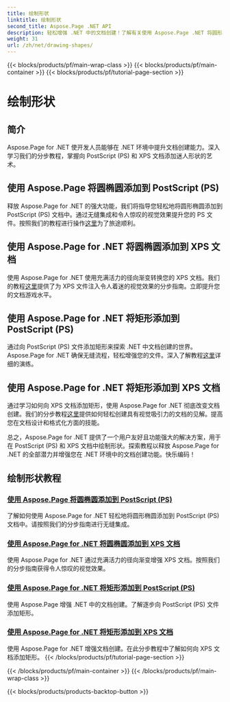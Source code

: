 ```yaml
---
title: 绘制形状
linktitle: 绘制形状
second_title: Aspose.Page .NET API
description: 轻松增强 .NET 中的文档创建！了解有关使用 Aspose.Page .NET 将圆形、椭圆形和矩形添加到 PostScript (PS) 的分步教程。
weight: 31
url: /zh/net/drawing-shapes/
---
```


{{< blocks/products/pf/main-wrap-class >}}
{{< blocks/products/pf/main-container >}}
{{< blocks/products/pf/tutorial-page-section >}}

# 绘制形状

## 简介

Aspose.Page for .NET 使开发人员能够在 .NET 环境中提升文档创建能力。深入学习我们的分步教程，掌握向 PostScript (PS) 和 XPS 文档添加迷人形状的艺术。

## 使用 Aspose.Page 将圆椭圆添加到 PostScript (PS)
释放 Aspose.Page for .NET 的强大功能，我们将指导您轻松地将圆形椭圆添加到 PostScript (PS) 文档中。通过无缝集成和令人惊叹的视觉效果提升您的 PS 文件。按照我们的教程进行操作[这里](./add-circle-ellipse-to-postscript-ps/)为了旅途顺利。

## 使用 Aspose.Page for .NET 将圆椭圆添加到 XPS 文档
使用 Aspose.Page for .NET 使用充满活力的径向渐变转换您的 XPS 文档。我们的教程[这里](./add-circle-ellipse-to-xps-document/)提供了为 XPS 文件注入令人着迷的视觉效果的分步指南。立即提升您的文档游戏水平。

## 使用 Aspose.Page for .NET 将矩形添加到 PostScript (PS)
通过向 PostScript (PS) 文件添加矩形来探索 .NET 中文档创建的世界。 Aspose.Page for .NET 确保无缝流程，轻松增强您的文件。深入了解教程[这里](./add-rectangle-to-postscript-ps/)详细的演练。

## 使用 Aspose.Page for .NET 将矩形添加到 XPS 文档
通过学习如何向 XPS 文档添加矩形，使用 Aspose.Page for .NET 彻底改变文档创建。我们的分步教程[这里](./add-rectangle-to-xps-document/)提供如何轻松创建具有视觉吸引力的文档的见解。提高您在文档设计和格式化方面的技能。

总之，Aspose.Page for .NET 提供了一个用户友好且功能强大的解决方案，用于在 PostScript (PS) 和 XPS 文档中绘制形状。探索教程以释放 Aspose.Page for .NET 的全部潜力并增强您在 .NET 环境中的文档创建功能。快乐编码！
## 绘制形状教程
### [使用 Aspose.Page 将圆椭圆添加到 PostScript (PS)](./add-circle-ellipse-to-postscript-ps/)
了解如何使用 Aspose.Page for .NET 轻松地将圆形椭圆添加到 PostScript (PS) 文档中。请按照我们的分步指南进行无缝集成。
### [使用 Aspose.Page for .NET 将圆椭圆添加到 XPS 文档](./add-circle-ellipse-to-xps-document/)
使用 Aspose.Page for .NET 通过充满活力的径向渐变增强 XPS 文档。按照我们的分步指南获得令人惊叹的视觉效果。
### [使用 Aspose.Page for .NET 将矩形添加到 PostScript (PS)](./add-rectangle-to-postscript-ps/)
使用 Aspose.Page 增强 .NET 中的文档创建。了解逐步向 PostScript (PS) 文件添加矩形。
### [使用 Aspose.Page for .NET 将矩形添加到 XPS 文档](./add-rectangle-to-xps-document/)
使用 Aspose.Page for .NET 增强文档创建。在此分步教程中了解如何向 XPS 文档添加矩形。
{{< /blocks/products/pf/tutorial-page-section >}}

{{< /blocks/products/pf/main-container >}}
{{< /blocks/products/pf/main-wrap-class >}}

{{< blocks/products/products-backtop-button >}}
